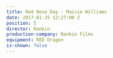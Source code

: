 ```yaml
---
title: Red Nose Day - Maisie Williams
date: 2017-01-25 12:27:00 Z
position: 5
director: Rankin
production-company: Rankin Films
equipment: RED Dragon
is-shown: false
---
```


